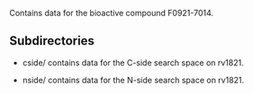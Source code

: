 Contains data for the bioactive compound F0921-7014.

## Subdirectories

- cside/ contains data for the C-side search space on rv1821.

- nside/ contains data for the N-side search space on rv1821.

